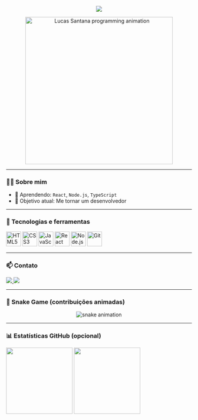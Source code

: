 <!-- Animação digitando (personalizável) -->
<p align="center">
  <img src="https://readme-typing-svg.herokuapp.com?color=00F7FF&size=24&center=true&vCenter=true&width=700&lines=Olá%2C+me+chamo+Lucas+Santnaa!;Desenvolvedor+Web+apaixonado+por+tecnologia!;Bem-vindo+ao+meu+GitHub+%F0%9F%9A%80" />
</p>

<!-- GIF / Animação personalizada (coloque aqui o link do Dreamina AI ou outro serviço) -->
<p align="center">
  <img src="https://github.com/lucas-santana1/lucas-santana1/blob/main/dreamina-2025-09-03-8364-A%20stylized%203D%20cartoon%20animation%20of%20a%20you...%20(2)%20(1).gif" width="400" alt="Lucas Santana programming animation" />
</p>

---

### 👨‍💻 Sobre mim

- 🧠 Aprendendo: `React`, `Node.js`, `TypeScript`
- 🎯 Objetivo atual: Me tornar um desenvolvedor
  
---

### 🚀 Tecnologias e ferramentas

<p align="left">
  <img src="https://cdn.jsdelivr.net/gh/devicons/devicon/icons/html5/html5-original.svg" width="40" title="HTML5" />
  <img src="https://cdn.jsdelivr.net/gh/devicons/devicon/icons/css3/css3-original.svg" width="40" title="CSS3" />
  <img src="https://cdn.jsdelivr.net/gh/devicons/devicon/icons/javascript/javascript-original.svg" width="40" title="JavaScript" />
  <img src="https://cdn.jsdelivr.net/gh/devicons/devicon/icons/react/react-original.svg" width="40" title="React" />
  <img src="https://cdn.jsdelivr.net/gh/devicons/devicon/icons/nodejs/nodejs-original.svg" width="40" title="Node.js" />
  <img src="https://cdn.jsdelivr.net/gh/devicons/devicon/icons/git/git-original.svg" width="40" title="Git" />
</p>

---

### 📫 Contato

<p align="left">
  <a href="https://www.linkedin.com/in/lucasoliveirasantana" target="_blank">
    <img src="https://img.shields.io/badge/LinkedIn-0077B5?style=for-the-badge&logo=linkedin&logoColor=white" />
  </a>
  <a href="mailto:lucasdeoliveirasantana874@gmail.com">
    <img src="https://img.shields.io/badge/E--mail-D14836?style=for-the-badge&logo=gmail&logoColor=white" />
  </a>
</p>

---

### 🐍 Snake Game (contribuições animadas)

<p align="center">
  <img src="https://github.com/lucas-santana1/lucas-santana1/blob/output/github-contribution-grid-snake.svg" alt="snake animation" />
</p>

---

### 📊 Estatísticas GitHub (opcional)

<p align="left">
  <img height="180em" src="https://github-readme-stats.vercel.app/api?username=lucas-santana1&show_icons=true&theme=react&hide_border=true" />
  <img height="180em" src="https://github-readme-stats.vercel.app/api/top-langs/?username=lucas-santana1&layout=compact&langs_count=7&theme=react&hide_border=true" />
</p>
